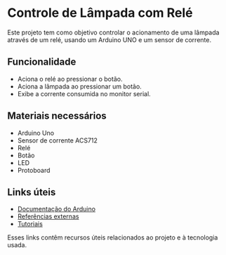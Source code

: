 # Controle de Lâmpada com Relé

Este projeto tem como objetivo controlar o acionamento de uma lâmpada através de um relé, usando um Arduino UNO e um sensor de corrente.

## Funcionalidade

- Aciona o relé ao pressionar o botão.
- Aciona a lâmpada ao pressionar um botão.
- Exibe a corrente consumida no monitor serial.

## Materiais necessários

- Arduino Uno
- Sensor de corrente ACS712
- Relé
- Botão
- LED
- Protoboard

## Links úteis

- [Documentação do Arduino](./Links/documentacao.txt)
- [Referências externas](./Links/referencias.txt)
- [Tutoriais](./Links/tutoriais.md)

Esses links contêm recursos úteis relacionados ao projeto e à tecnologia usada.
